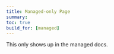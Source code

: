 ```yaml
---
title: Managed-only Page
summary:
toc: true
build_for: [managed]
---
```


This only shows up in the managed docs.
